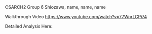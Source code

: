 CSARCH2 Group 6
Shiozawa, name, name, name

Walkthrough Video
https://www.youtube.com/watch?v=77WnrLCPi74


Detailed Analysis Here:
